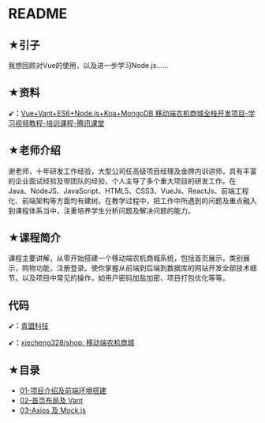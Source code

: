 # README

## ★引子

我想回顾对Vue的使用，以及进一步学习Node.js……

## ★资料

**➹：**[Vue+Vant+ES6+Node.js+Koa+MongoDB 移动端农机商城全栈开发项目-学习视频教程-培训课程-腾讯课堂](https://ke.qq.com/course/453495)

## ★老师介绍

谢老师，十年研发工作经验，大型公司任高级项目经理及金牌内训讲师，具有丰富的企业面试经验及带团队的经验，个人主导了多个重大项目的研发工作。在Java、NodeJS、JavaScript、HTML5、CSS3、VueJs、ReactJs、前端工程化、前端架构等方面均有建树。在教学过程中，把工作中所遇到的问题及重点融入到课程体系当中，注重培养学生分析问题及解决问题的能力。

## ★课程简介

课程主要讲解，从零开始搭建一个移动端农机商城系统，包括首页展示，类别展示，购物功能，注册登录。使你掌握从前端到后端到数据库的网站开发全部技术细节。以及项目中常见的操作，如用户密码加盐加密、项目打包优化等等。

## 代码

**➹：**[青盟科技](http://www.qingmengtech.com/classdetail?id=31)

**➹：**[xiecheng328/shop: 移动端农机商城](https://github.com/xiecheng328/shop)

## ★目录

- [01-项目介绍及前端环境搭建](./01.md)
- [02-首页布局及 Vant](./02.md)
- [03-Axios 及 Mock.js](./03.md)